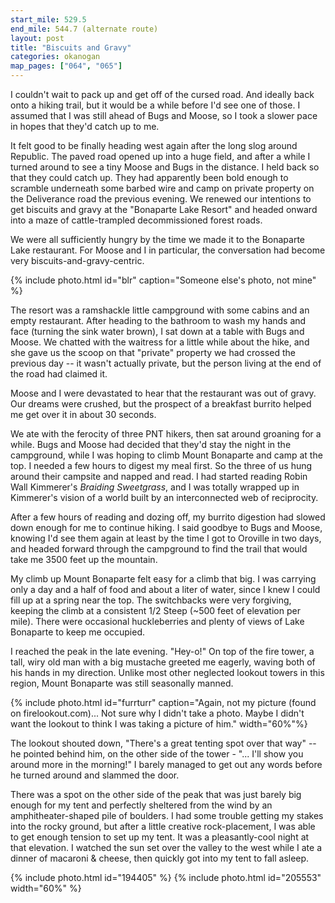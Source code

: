 ```yaml
---
start_mile: 529.5
end_mile: 544.7 (alternate route)
layout: post
title: "Biscuits and Gravy"
categories: okanogan
map_pages: ["064", "065"]
---
```


I couldn't wait to pack up and get off of the cursed road. And ideally back onto
a hiking trail, but it would be a while before I'd see one of those. I assumed
that I was still ahead of Bugs and Moose, so I took a slower pace in hopes that
they'd catch up to me.

It felt good to be finally heading west again after the long slog around
Republic. The paved road opened up into a huge field, and after a while I
turned around to see a tiny Moose and Bugs in the distance. I held back so that
they could catch up. They had apparently been bold enough to scramble
underneath some barbed wire and camp on private property on the Deliverance
road the previous evening. We renewed our intentions to get biscuits and gravy
at the "Bonaparte Lake Resort" and headed onward into a maze of cattle-trampled
decommissioned forest roads.

We were all sufficiently hungry by the time we made it to the Bonaparte Lake
restaurant. For Moose and I in particular, the conversation had become very
biscuits-and-gravy-centric.

{% include photo.html id="blr" caption="Someone else's photo, not mine" %}

The resort was a ramshackle little campground with some cabins and an empty
restaurant. After heading to the bathroom to wash my hands and face (turning the
sink water brown), I sat down at a table with Bugs and Moose. We chatted with
the waitress for a little while about the hike, and she gave us the scoop on
that "private" property we had crossed the previous day -- it wasn't actually
private, but the person living at the end of the road had claimed it.

Moose and I were devastated to hear that the restaurant was out of gravy. Our
dreams were crushed, but the prospect of a breakfast burrito helped me get over
it in about 30 seconds.

We ate with the ferocity of three PNT hikers, then sat around groaning for a
while. Bugs and Moose had decided that they'd stay the night in the campground,
while I was hoping to climb Mount Bonaparte and camp at the top. I needed a few
hours to digest my meal first. So the three of us hung around their campsite and
napped and read. I had started reading Robin Wall Kimmerer's *Braiding
Sweetgrass*, and I was totally wrapped up in Kimmerer's vision of a world built
by an interconnected web of reciprocity.

After a few hours of reading and dozing off, my burrito digestion had slowed
down enough for me to continue hiking. I said goodbye to Bugs and Moose, knowing
I'd see them again at least by the time I got to Oroville in two days, and
headed forward through the campground to find the trail that would take me 3500
feet up the mountain.

My climb up Mount Bonaparte felt easy for a climb that big. I was carrying only
a day and a half of food and about a liter of water, since I knew I could fill
up at a spring near the top. The switchbacks were very forgiving, keeping the
climb at a consistent 1/2 Steep (~500 feet of elevation per mile). There were
occasional huckleberries and plenty of views of Lake Bonaparte to keep me
occupied.

I reached the peak in the late evening. "Hey-o!" On top of the fire tower, a
tall, wiry old man with a big mustache greeted me eagerly, waving both of his
hands in my direction. Unlike most other neglected lookout towers in this
region, Mount Bonaparte was still seasonally manned.

{% include photo.html id="furrturr" caption="Again, not my picture (found on
firelookout.com)... Not sure why I didn't take a photo. Maybe I didn't want the
lookout to think I was taking a picture of him." width="60%"%}

The lookout shouted down, "There's a great tenting spot over that way" -- he
pointed behind him, on the other side of the tower - "... I'll show you around
more in the morning!" I barely managed to get out any words before he turned
around and slammed the door.

There was a spot on the other side of the peak that was just barely big enough
for my tent and perfectly sheltered from the wind by an amphitheater-shaped pile
of boulders. I had some trouble getting my stakes into the rocky ground, but
after a little creative rock-placement, I was able to get enough tension to set
up my tent. It was a pleasantly-cool night at that elevation. I watched the sun
set over the valley to the west while I ate a dinner of macaroni & cheese, then
quickly got into my tent to fall asleep.

{% include photo.html id="194405" %}
{% include photo.html id="205553" width="60%" %}
